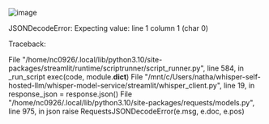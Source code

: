 ![image](https://github.com/NathanC0926/spark-seprep/assets/147186779/e7bbb99b-8ba3-4eea-a350-ef05ab6381e5)


JSONDecodeError: Expecting value: line 1 column 1 (char 0)


Traceback:


File "/home/nc0926/.local/lib/python3.10/site-packages/streamlit/runtime/scriptrunner/script_runner.py", line 584, in _run_script
    exec(code, module.__dict__)
File "/mnt/c/Users/natha/whisper-self-hosted-llm/whisper-model-service/streamlit/whisper_client.py", line 19, in <module>
    response_json = response.json()
File "/home/nc0926/.local/lib/python3.10/site-packages/requests/models.py", line 975, in json
    raise RequestsJSONDecodeError(e.msg, e.doc, e.pos)

